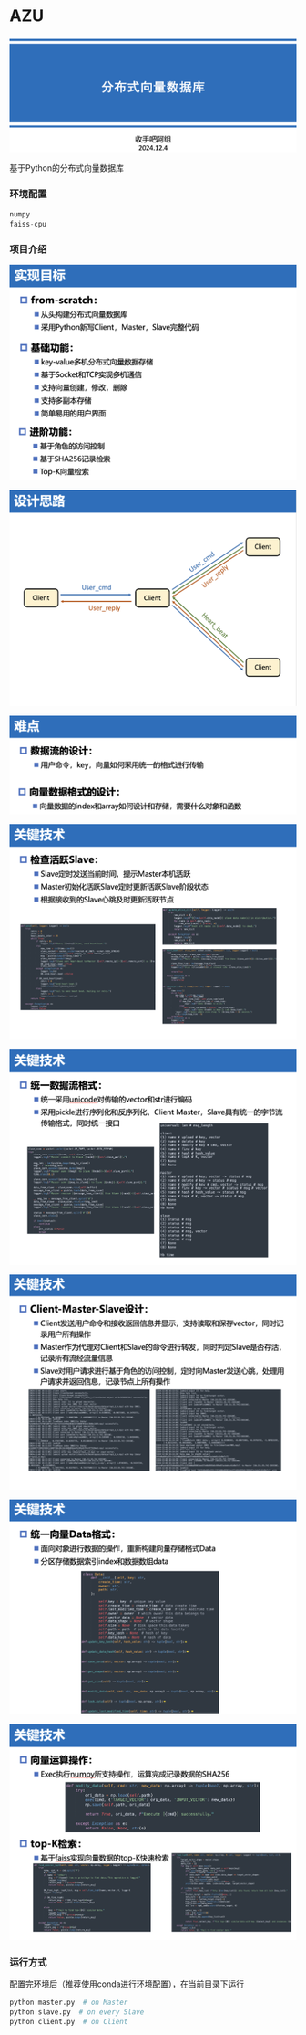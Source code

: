 # AZU

![1](./img/0.png)

基于Python的分布式向量数据库

### 环境配置

```python
numpy
faiss-cpu
```

### 项目介绍

![1](./img/1.png)

![2](./img/2.png)

![3](./img/3.png)

![4](./img/4.png)

![5](./img/5.png)

![6](./img/6.png)

![7](./img/7.png)

![8](./img/8.png)



### 运行方式

配置完环境后（推荐使用conda进行环境配置），在当前目录下运行

```python
python master.py  # on Master
python slave.py  # on every Slave
python client.py  # on Client
```

